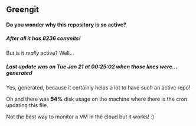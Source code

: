 ## Greengit

#### Do you wonder why this repository is so active?

##### After all it has 8236 commits!

But is it *really* active? Well...

##### Last update was on Tue Jan 21 at 00:25:02 when those lines were... generated

Yes, generated, because it certainly helps a lot to have such an active repo!

Oh and there was **54%** disk usage on the machine
where there is the cron updating this file.

Not the best way to monitor a VM in the cloud but it works! :)
